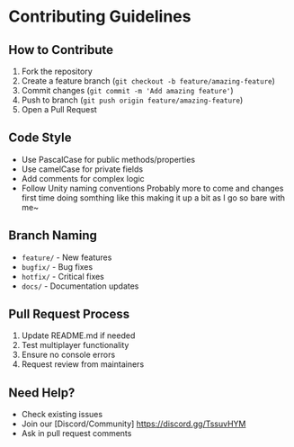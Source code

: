 

# Contributing Guidelines

## How to Contribute
1. Fork the repository
2. Create a feature branch (`git checkout -b feature/amazing-feature`)
3. Commit changes (`git commit -m 'Add amazing feature'`)
4. Push to branch (`git push origin feature/amazing-feature`)
5. Open a Pull Request

## Code Style
- Use PascalCase for public methods/properties
- Use camelCase for private fields
- Add comments for complex logic
- Follow Unity naming conventions
Probably more to come and changes first time doing somthing like this making it up a bit as I go so bare with me~

## Branch Naming
- `feature/` - New features
- `bugfix/` - Bug fixes
- `hotfix/` - Critical fixes
- `docs/` - Documentation updates

## Pull Request Process
1. Update README.md if needed
2. Test multiplayer functionality
3. Ensure no console errors
4. Request review from maintainers

## Need Help?
- Check existing issues
- Join our [Discord/Community] https://discord.gg/TssuvHYM
- Ask in pull request comments
